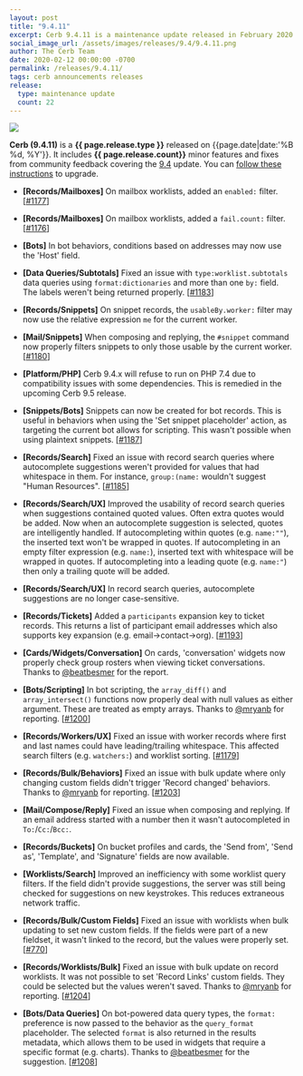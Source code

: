 ```yaml
---
layout: post
title: "9.4.11"
excerpt: Cerb 9.4.11 is a maintenance update released in February 2020 with 22 minor features and fixes from community feedback.
social_image_url: /assets/images/releases/9.4/9.4.11.png
author: The Cerb Team
date: 2020-02-12 00:00:00 -0700
permalink: /releases/9.4.11/
tags: cerb announcements releases
release:
  type: maintenance update
  count: 22
---
```


<div class="cerb-screenshot">
<img src="{{page.social_image_url}}" class="screenshot" style="max-width:500px;">
</div>

**Cerb (9.4.11)** is a **{{ page.release.type }}** released on {{page.date|date:'%B %d, %Y'}}. It includes **{{ page.release.count}}** minor features and fixes from community feedback covering the [9.4](/releases/9.4/) update.  You can [follow these instructions](/docs/upgrading/) to upgrade.

* **[Records/Mailboxes]** On mailbox worklists, added an `enabled:` filter. [[#1177](https://github.com/jstanden/cerb/issues/1177)]

* **[Records/Mailboxes]** On mailbox worklists, added a `fail.count:` filter. [[#1176](https://github.com/jstanden/cerb/issues/1176)]

* **[Bots]** In bot behaviors, conditions based on addresses may now use the 'Host' field.

* **[Data Queries/Subtotals]** Fixed an issue with `type:worklist.subtotals` data queries using `format:dictionaries` and more than one `by:` field. The labels weren't being returned properly. [[#1183](https://github.com/jstanden/cerb/issues/1183)]

* **[Records/Snippets]** On snippet records, the `usableBy.worker:` filter may now use the relative expression `me` for the current worker.

* **[Mail/Snippets]** When composing and replying, the `#snippet` command now properly filters snippets to only those usable by the current worker. [[#1180](https://github.com/jstanden/cerb/issues/1180)]

* **[Platform/PHP]** Cerb 9.4.x will refuse to run on PHP 7.4 due to compatibility issues with some dependencies. This is remedied in the upcoming Cerb 9.5 release.

* **[Snippets/Bots]** Snippets can now be created for bot records. This is useful in behaviors when using the 'Set snippet placeholder' action, as targeting the current bot allows for scripting. This wasn't possible when using plaintext snippets. [[#1187](https://github.com/jstanden/cerb/issues/1187)]

* **[Records/Search]** Fixed an issue with record search queries where autocomplete suggestions weren't provided for values that had whitespace in them. For instance, `group:(name:` wouldn't suggest "Human Resources". [[#1185](https://github.com/jstanden/cerb/issues/1185)]

* **[Records/Search/UX]** Improved the usability of record search queries when suggestions contained quoted values. Often extra quotes would be added. Now when an autocomplete suggestion is selected, quotes are intelligently handled. If autocompleting within quotes (e.g. `name:""`), the inserted text won't be wrapped in quotes. If autocompleting in an empty filter expression (e.g. `name:`), inserted text with whitespace will be wrapped in quotes. If autocompleting into a leading quote (e.g. `name:"`) then only a trailing quote will be added.

* **[Records/Search/UX]** In record search queries, autocomplete suggestions are no longer case-sensitive.

* **[Records/Tickets]** Added a `participants` expansion key to ticket records. This returns a list of participant email addresses which also supports key expansion (e.g. email->contact->org). [[#1193](https://github.com/jstanden/cerb/issues/1193)]

* **[Cards/Widgets/Conversation]** On cards, 'conversation' widgets now properly check group rosters when viewing ticket conversations. Thanks to [@beatbesmer](https://github.com/beatbesmer) for the report.

* **[Bots/Scripting]** In bot scripting, the `array_diff()` and `array_intersect()` functions now properly deal with null values as either argument. These are treated as empty arrays. Thanks to [@mryanb](https://github.com/mryanb) for reporting. [[#1200](https://github.com/jstanden/cerb/issues/1200)]

* **[Records/Workers/UX]** Fixed an issue with worker records where first and last names could have leading/trailing whitespace. This affected search filters (e.g. `watchers:`) and worklist sorting. [[#1179](https://github.com/jstanden/cerb/issues/1179)]

* **[Records/Bulk/Behaviors]** Fixed an issue with bulk update where only changing custom fields didn't trigger 'Record changed' behaviors. Thanks to [@mryanb](https://github.com/mryanb) for reporting. [[#1203](https://github.com/jstanden/cerb/issues/1203)]

* **[Mail/Compose/Reply]** Fixed an issue when composing and replying. If an email address started with a number then it wasn't autocompleted in `To:`/`Cc:`/`Bcc:`.

* **[Records/Buckets]** On bucket profiles and cards, the 'Send from', 'Send as', 'Template', and 'Signature' fields are now available.

* **[Worklists/Search]** Improved an inefficiency with some worklist query filters. If the field didn't provide suggestions, the server was still being checked for suggestions on new keystrokes. This reduces extraneous network traffic.

* **[Records/Bulk/Custom Fields]** Fixed an issue with worklists when bulk updating to set new custom fields. If the fields were part of a new fieldset, it wasn't linked to the record, but the values were properly set. [[#770](https://github.com/jstanden/cerb/issues/770)]

* **[Records/Worklists/Bulk]** Fixed an issue with bulk update on record worklists. It was not possible to set 'Record Links' custom fields. They could be selected but the values weren't saved. Thanks to [@mryanb](https://github.com/mryanb) for reporting. [[#1204](https://github.com/jstanden/cerb/issues/1204)]

* **[Bots/Data Queries]** On bot-powered data query types, the `format:` preference is now passed to the behavior as the `query_format` placeholder. The selected `format` is also returned in the results metadata, which allows them to be used in widgets that require a specific format (e.g. charts). Thanks to [@beatbesmer](https://github.com/beatbesmer) for the suggestion. [[#1208](https://github.com/jstanden/cerb/issues/1208)]

